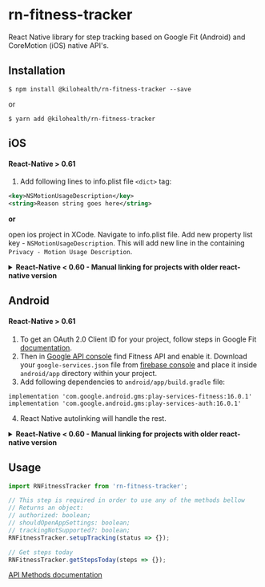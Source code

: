 # rn-fitness-tracker

React Native library for step tracking based on Google Fit (Android) and CoreMotion (iOS) native API's.

## Installation

`$ npm install @kilohealth/rn-fitness-tracker --save`

or

`$ yarn add @kilohealth/rn-fitness-tracker`

## iOS

#### React-Native > 0.61

1. Add following lines to info.plist file `<dict>` tag:

```xml
<key>NSMotionUsageDescription</key>
<string>Reason string goes here</string>
```

**or**

open ios project in XCode. Navigate to info.plist file. Add new property list key - `NSMotionUsageDescription`. This will add new line in the containing `Privacy - Motion Usage Description`.

<details><summary><b>React-Native < 0.60 - Manual linking for projects with older react-native version</b></summary>
<p>

1. Add following line to Podfile:
   `pod 'RNFitnessTracker', :podspec => '../node_modules/@kilohealth/rn-fitness-tracker/ios/RNFitnessTracker.podspec'`.
2. In XCode, in the project navigator, right click `Libraries` ➜ `Add Files to [your project's name]`
3. Go to `node_modules` ➜ `@kilohealth/rn-fitness-tracker` and add `RNFitnessTracker.xcodeproj`
4. In XCode, in the project navigator, select your project. Add `libRNFitnessTracker.a` to your project's `Build Phases` ➜ `Link Binary With Libraries`

</p>
</details>


## Android

#### React-Native > 0.61

1. To get an OAuth 2.0 Client ID for your project, follow steps in Google Fit [documentation](https://developers.google.com/fit/android/get-api-key).
2. Then in [Google API console](https://console.developers.google.com) find Fitness API and enable it. Download your `google-services.json` file from [firebase console](https://console.firebase.google.com) and place it inside `android/app` directory within your project.
3. Add following dependencies to `android/app/build.gradle` file:

```
implementation 'com.google.android.gms:play-services-fitness:16.0.1'
implementation 'com.google.android.gms:play-services-auth:16.0.1'
```

4. React Native autolinking will handle the rest.

<details><summary><b>React-Native < 0.60 - Manual linking for projects with older react-native version</b></summary>
<p>

1. Open up `android/app/src/main/java/[...]/MainActivity.java`
   Add `import com.fitnesstracker.RNFitnessTrackerPackage;` to the imports at the top of the file.
   Add `new RNFitnessTrackerPackage()` to the list returned by the `getPackages()` method.

2. Append the following lines to `android/settings.gradle`:

```
include ':@kilohealth-rn-fitness-tracker'
project(':@kilohealth-rn-fitness-tracker').projectDir = new File(rootProject.projectDir, 	'../node_modules/@kilohealth/rn-fitness-tracker/android')
```

3.Insert the following lines inside the dependencies block in `android/app/build.gradle`:

```
implementation project(path: ':@kilohealth-rn-fitness-tracker')
```

</p>
</details>

## Usage

```js
import RNFitnessTracker from 'rn-fitness-tracker';

// This step is required in order to use any of the methods bellow
// Returns an object:
// authorized: boolean;
// shouldOpenAppSettings: boolean;
// trackingNotSupported?: boolean;
RNFitnessTracker.setupTracking(status => {});

// Get steps today
RNFitnessTracker.getStepsToday(steps => {});
```

[API Methods documentation](api.md)
